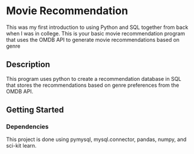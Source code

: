 # Movie Recommendation

This was my first introduction to using Python and SQL together from back when I was in college. This is your basic movie recommendation program that uses the OMDB API to generate movie recommendations based on genre

## Description

This program uses python to create a recommendation database in SQL that stores the recommendations based on genre preferences from the OMDB API.

## Getting Started

### Dependencies

This project is done using pymysql, mysql.connector, pandas, numpy, and sci-kit learn.
